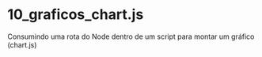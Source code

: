 # 10_graficos_chart.js
 Consumindo uma rota do Node dentro de um script para montar um gráfico (chart.js)
